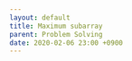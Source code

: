 ```yaml
---
layout: default
title: Maximum subarray
parent: Problem Solving
date: 2020-02-06 23:00 +0900
---
```


# 